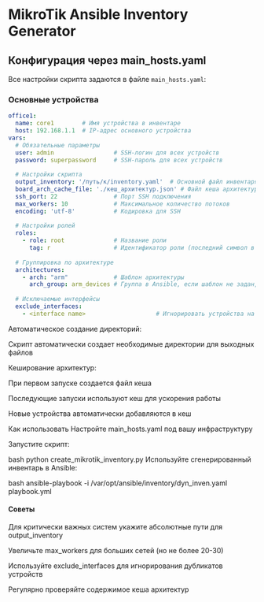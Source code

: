 # MikroTik Ansible Inventory Generator

## Конфигурация через main_hosts.yaml

Все настройки скрипта задаются в файле `main_hosts.yaml`:

### Основные устройства
```yaml
office1:
  name: core1        # Имя устройства в инвентаре
  host: 192.168.1.1  # IP-адрес основного устройства
vars:
  # Обязательные параметры
  user: admin                 # SSH-логин для всех устройств
  password: superpassword     # SSH-пароль для всех устройств
  
  # Настройки скрипта
  output_inventory: '/путь/к/inventory.yaml'  # Основной файл инвентаря
  board_arch_cache_file: './кеш_архитектур.json' # Файл кеша архитектур
  ssh_port: 22                # Порт SSH подключения
  max_workers: 10             # Максимальное количество потоков
  encoding: 'utf-8'           # Кодировка для SSH
  
  # Настройки ролей
  roles:
    - role: root              # Название роли
      tag: r                  # Идентификатор роли (последний символ в identity)
  
  # Группировка по архитектуре
  architectures:
    - arch: "arm"             # Шаблон архитектуры
      arch_group: arm_devices # Группа в Ansible, если шаблон не задан, устройство добавляется в группу главного устройства
        
  # Исключаемые интерфейсы
  exclude_interfaces:
    - <interface name>                    # Игнорировать устройства на этих интерфейсах, поддерживаются wildcards

```
Автоматическое создание директорий:

Скрипт автоматически создает необходимые директории для выходных файлов

Кеширование архитектур:

При первом запуске создается файл кеша

Последующие запуски используют кеш для ускорения работы

Новые устройства автоматически добавляются в кеш

Как использовать
Настройте main_hosts.yaml под вашу инфраструктуру

Запустите скрипт:

bash
python create_mikrotik_inventory.py
Используйте сгенерированный инвентарь в Ansible:

bash
ansible-playbook -i /var/opt/ansible/inventory/dyn_inven.yaml playbook.yml
#### Советы

Для критически важных систем укажите абсолютные пути для output_inventory

Увеличьте max_workers для больших сетей (но не более 20-30)

Используйте exclude_interfaces для игнорирования дубликатов устройств

Регулярно проверяйте содержимое кеша архитектур
